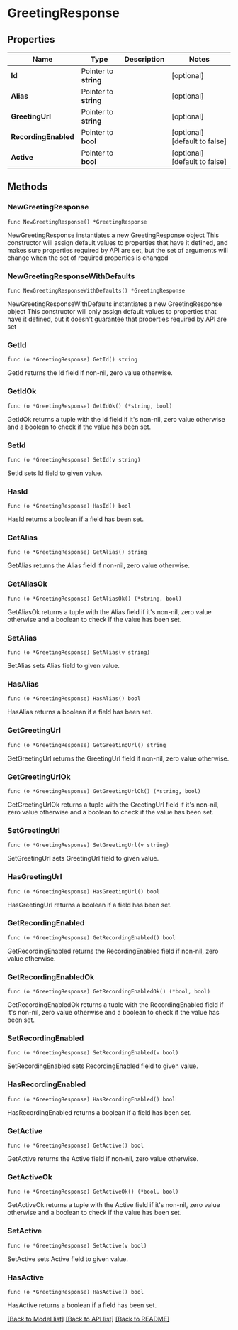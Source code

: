 # GreetingResponse

## Properties

Name | Type | Description | Notes
------------ | ------------- | ------------- | -------------
**Id** | Pointer to **string** |  | [optional] 
**Alias** | Pointer to **string** |  | [optional] 
**GreetingUrl** | Pointer to **string** |  | [optional] 
**RecordingEnabled** | Pointer to **bool** |  | [optional] [default to false]
**Active** | Pointer to **bool** |  | [optional] [default to false]

## Methods

### NewGreetingResponse

`func NewGreetingResponse() *GreetingResponse`

NewGreetingResponse instantiates a new GreetingResponse object
This constructor will assign default values to properties that have it defined,
and makes sure properties required by API are set, but the set of arguments
will change when the set of required properties is changed

### NewGreetingResponseWithDefaults

`func NewGreetingResponseWithDefaults() *GreetingResponse`

NewGreetingResponseWithDefaults instantiates a new GreetingResponse object
This constructor will only assign default values to properties that have it defined,
but it doesn't guarantee that properties required by API are set

### GetId

`func (o *GreetingResponse) GetId() string`

GetId returns the Id field if non-nil, zero value otherwise.

### GetIdOk

`func (o *GreetingResponse) GetIdOk() (*string, bool)`

GetIdOk returns a tuple with the Id field if it's non-nil, zero value otherwise
and a boolean to check if the value has been set.

### SetId

`func (o *GreetingResponse) SetId(v string)`

SetId sets Id field to given value.

### HasId

`func (o *GreetingResponse) HasId() bool`

HasId returns a boolean if a field has been set.

### GetAlias

`func (o *GreetingResponse) GetAlias() string`

GetAlias returns the Alias field if non-nil, zero value otherwise.

### GetAliasOk

`func (o *GreetingResponse) GetAliasOk() (*string, bool)`

GetAliasOk returns a tuple with the Alias field if it's non-nil, zero value otherwise
and a boolean to check if the value has been set.

### SetAlias

`func (o *GreetingResponse) SetAlias(v string)`

SetAlias sets Alias field to given value.

### HasAlias

`func (o *GreetingResponse) HasAlias() bool`

HasAlias returns a boolean if a field has been set.

### GetGreetingUrl

`func (o *GreetingResponse) GetGreetingUrl() string`

GetGreetingUrl returns the GreetingUrl field if non-nil, zero value otherwise.

### GetGreetingUrlOk

`func (o *GreetingResponse) GetGreetingUrlOk() (*string, bool)`

GetGreetingUrlOk returns a tuple with the GreetingUrl field if it's non-nil, zero value otherwise
and a boolean to check if the value has been set.

### SetGreetingUrl

`func (o *GreetingResponse) SetGreetingUrl(v string)`

SetGreetingUrl sets GreetingUrl field to given value.

### HasGreetingUrl

`func (o *GreetingResponse) HasGreetingUrl() bool`

HasGreetingUrl returns a boolean if a field has been set.

### GetRecordingEnabled

`func (o *GreetingResponse) GetRecordingEnabled() bool`

GetRecordingEnabled returns the RecordingEnabled field if non-nil, zero value otherwise.

### GetRecordingEnabledOk

`func (o *GreetingResponse) GetRecordingEnabledOk() (*bool, bool)`

GetRecordingEnabledOk returns a tuple with the RecordingEnabled field if it's non-nil, zero value otherwise
and a boolean to check if the value has been set.

### SetRecordingEnabled

`func (o *GreetingResponse) SetRecordingEnabled(v bool)`

SetRecordingEnabled sets RecordingEnabled field to given value.

### HasRecordingEnabled

`func (o *GreetingResponse) HasRecordingEnabled() bool`

HasRecordingEnabled returns a boolean if a field has been set.

### GetActive

`func (o *GreetingResponse) GetActive() bool`

GetActive returns the Active field if non-nil, zero value otherwise.

### GetActiveOk

`func (o *GreetingResponse) GetActiveOk() (*bool, bool)`

GetActiveOk returns a tuple with the Active field if it's non-nil, zero value otherwise
and a boolean to check if the value has been set.

### SetActive

`func (o *GreetingResponse) SetActive(v bool)`

SetActive sets Active field to given value.

### HasActive

`func (o *GreetingResponse) HasActive() bool`

HasActive returns a boolean if a field has been set.


[[Back to Model list]](../README.md#documentation-for-models) [[Back to API list]](../README.md#documentation-for-api-endpoints) [[Back to README]](../README.md)


